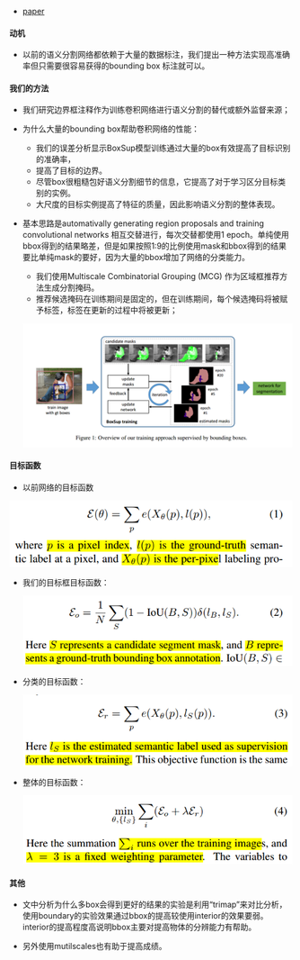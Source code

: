 * [paper](paper/2015-BoxSup%20Exploiting%20Bounding%20Boxes%20to%20Supervise%20Convolutional%20Networks%20for%20Semantic%20Segmentation.pdf)

#### 动机

* 以前的语义分割网络都依赖于大量的数据标注，我们提出一种方法实现高准确率但只需要很容易获得的bounding box  标注就可以。

#### 我们的方法

* 我们研究边界框注释作为训练卷积网络进行语义分割的替代或额外监督来源；

* 为什么大量的bounding box帮助卷积网络的性能：

  * 我们的误差分析显示BoxSup模型训练通过大量的box有效提高了目标识别的准确率，
  * 提高了目标的边界。
  * 尽管box很粗糙包好语义分割细节的信息，它提高了对于学习区分目标类别的实例。
  * 大尺度的目标实例提高了特征的质量，因此影响语义分割的整体表现。

* 基本思路是automativally generating region proposals and training convolutional networks 相互交替进行，每次交替都使用1 epoch。单纯使用bbox得到的结果略差，但是如果按照1:9的比例使用mask和bbox得到的结果要比单纯mask的要好，因为大量的bbox增加了网络的分类能力。

  * 我们使用Multiscale Combinatorial Grouping (MCG) 作为区域框推荐方法生成分割掩码。
  * 推荐候选掩码在训练期间是固定的，但在训练期间，每个候选掩码将被赋予标签，标签在更新的过程中将被更新；

  ![1541208911871](readme/BoxSup_method.png)

#### 目标函数

* 以前网络的目标函数

![1541210706261](readme/BoxSup_以前方法的目标函数.png)

* 我们的目标框目标函数：

  ![1541211269224](readme/BoxSup_我们目标函数.png)

* 分类的目标函数：

  ![1541211455496](readme/BoxSup_我们目标函数_分类.png)

* 整体的目标函数：

  ![1541211558615](readme/BoxSup_我们目标函数_整体.png)

#### 其他

* 文中分析为什么多box会得到更好的结果的实验是利用“trimap”来对比分析，使用boundary的实验效果通过bbox的提高较使用interior的效果要弱。interior的提高程度高说明bbox主要对提高物体的分辨能力有帮助。 

* 另外使用mutilscales也有助于提高成绩。